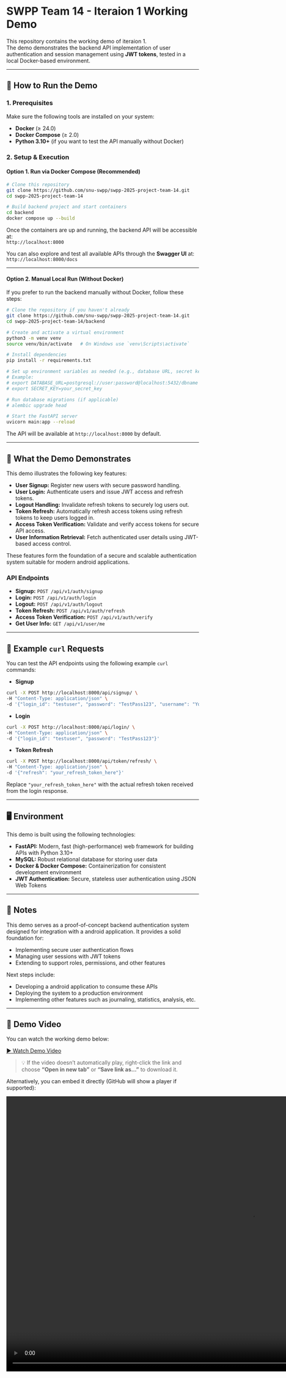 # SWPP Team 14 - Iteraion 1 Working Demo

This repository contains the working demo of iteraion 1.  
The demo demonstrates the backend API implementation of user authentication and session management using **JWT tokens**, tested in a local Docker-based environment.

---

## 🚀 How to Run the Demo

### 1. Prerequisites
Make sure the following tools are installed on your system:
- **Docker** (≥ 24.0)
- **Docker Compose** (≥ 2.0)
- **Python 3.10+** (if you want to test the API manually without Docker)

### 2. Setup & Execution

#### Option 1. Run via Docker Compose (Recommended)
```bash
# Clone this repository
git clone https://github.com/snu-swpp/swpp-2025-project-team-14.git
cd swpp-2025-project-team-14

# Build backend project and start containers
cd backend
docker compose up --build
```
Once the containers are up and running, the backend API will be accessible at:  
`http://localhost:8000`

You can also explore and test all available APIs through the **Swagger UI** at:  
`http://localhost:8000/docs`

---

#### Option 2. Manual Local Run (Without Docker)

If you prefer to run the backend manually without Docker, follow these steps:

```bash
# Clone the repository if you haven't already
git clone https://github.com/snu-swpp/swpp-2025-project-team-14.git
cd swpp-2025-project-team-14/backend

# Create and activate a virtual environment
python3 -m venv venv
source venv/bin/activate   # On Windows use `venv\Scripts\activate`

# Install dependencies
pip install -r requirements.txt

# Set up environment variables as needed (e.g., database URL, secret keys)
# Example:
# export DATABASE_URL=postgresql://user:password@localhost:5432/dbname
# export SECRET_KEY=your_secret_key

# Run database migrations (if applicable)
# alembic upgrade head

# Start the FastAPI server
uvicorn main:app --reload
```
The API will be available at `http://localhost:8000` by default.

---

## 🧩 What the Demo Demonstrates

This demo illustrates the following key features:

- **User Signup:** Register new users with secure password handling.
- **User Login:** Authenticate users and issue JWT access and refresh tokens.
- **Logout Handling:** Invalidate refresh tokens to securely log users out.
- **Token Refresh:** Automatically refresh access tokens using refresh tokens to keep users logged in.
- **Access Token Verification:** Validate and verify access tokens for secure API access.
- **User Information Retrieval:** Fetch authenticated user details using JWT-based access control.

These features form the foundation of a secure and scalable authentication system suitable for modern android applications.

### API Endpoints

- **Signup:** `POST /api/v1/auth/signup`
- **Login:** `POST /api/v1/auth/login`
- **Logout:** `POST /api/v1/auth/logout`
- **Token Refresh:** `POST /api/v1/auth/refresh`
- **Access Token Verification:** `POST /api/v1/auth/verify`
- **Get User Info:** `GET /api/v1/user/me`

---

## 🔧 Example `curl` Requests

You can test the API endpoints using the following example `curl` commands:

- **Signup**
```bash
curl -X POST http://localhost:8000/api/signup/ \
-H "Content-Type: application/json" \
-d '{"login_id": "testuser", "password": "TestPass123", "username": "YourUserName"}'
```

- **Login**
```bash
curl -X POST http://localhost:8000/api/login/ \
-H "Content-Type: application/json" \
-d '{"login_id": "testuser", "password": "TestPass123"}'
```

- **Token Refresh**
```bash
curl -X POST http://localhost:8000/api/token/refresh/ \
-H "Content-Type: application/json" \
-d '{"refresh": "your_refresh_token_here"}'
```

Replace `"your_refresh_token_here"` with the actual refresh token received from the login response.

---

## 🖥️ Environment

This demo is built using the following technologies:

- **FastAPI:** Modern, fast (high-performance) web framework for building APIs with Python 3.10+
- **MySQL:** Robust relational database for storing user data
- **Docker & Docker Compose:** Containerization for consistent development environment
- **JWT Authentication:** Secure, stateless user authentication using JSON Web Tokens

---

## 📜 Notes

This demo serves as a proof-of-concept backend authentication system designed for integration with a android application. It provides a solid foundation for:

- Implementing secure user authentication flows
- Managing user sessions with JWT tokens
- Extending to support roles, permissions, and other features

Next steps include:

- Developing a android application to consume these APIs
- Deploying the system to a production environment
- Implementing other features such as journaling, statistics, analysis, etc.

---

## 🎥 Demo Video

You can watch the working demo below:

[▶️ Watch Demo Video](https://github.com/snu-swpp/swpp-2025-project-team-14/raw/main/iteration_1_demo_video.mov)

> 💡 If the video doesn’t automatically play, right-click the link and choose **“Open in new tab”** or **“Save link as…”** to download it.

Alternatively, you can embed it directly (GitHub will show a player if supported):

<video width="1280" height="720" controls>
  <source src="iteration_1_demo_video.mov" type="video/quicktime">
  Your browser does not support the video tag.
</video>